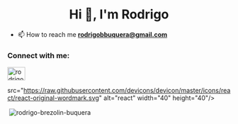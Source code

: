 <h1 align="center">Hi 👋, I'm Rodrigo</h1>


- 📫 How to reach me **rodrigobbuquera@gmail.com**

<h3 align="left">Connect with me:</h3>
<p align="left">
<a href="https://linkedin.com/in/rodrigo brezolin buquera" target="blank"><img align="center" src="https://raw.githubusercontent.com/rahuldkjain/github-profile-readme-generator/master/src/images/icons/Social/linked-in-alt.svg" alt="rodrigo brezolin buquera" height="30" width="40" /></a>
</p>

src="https://raw.githubusercontent.com/devicons/devicon/master/icons/react/react-original-wordmark.svg" alt="react" width="40" height="40"/> </a> </p>

<p>&nbsp;<img align="center" src="https://github-readme-stats.vercel.app/api?username=rodrigo-brezolin-buquera&show_icons=true&locale=en" alt="rodrigo-brezolin-buquera" /></p>




<!--
**Rodrigo-Brezolin-Buquera/Rodrigo-Brezolin-Buquera** is a ✨ _special_ ✨ repository because its `README.md` (this file) appears on your GitHub profile.

Here are some ideas to get you started:

